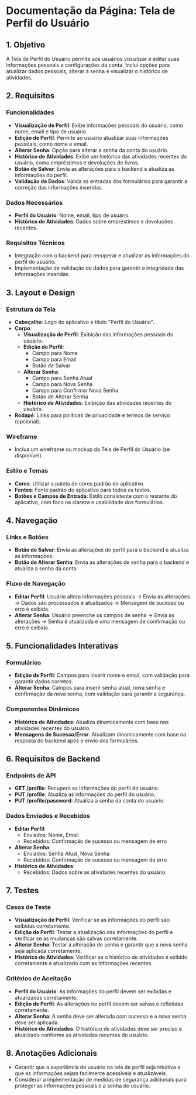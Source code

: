 # Documentação da Página: Tela de Perfil do Usuário

## 1. Objetivo
A Tela de Perfil do Usuário permite aos usuários visualizar e editar suas informações pessoais e configurações da conta. Inclui opções para atualizar dados pessoais, alterar a senha e visualizar o histórico de atividades.

## 2. Requisitos
### Funcionalidades
- **Visualização de Perfil**: Exibe informações pessoais do usuário, como nome, email e tipo de usuário.
- **Edição de Perfil**: Permite ao usuário atualizar suas informações pessoais, como nome e email.
- **Alterar Senha**: Opção para alterar a senha da conta do usuário.
- **Histórico de Atividades**: Exibe um histórico das atividades recentes do usuário, como empréstimos e devoluções de livros.
- **Botão de Salvar**: Envia as alterações para o backend e atualiza as informações do perfil.
- **Validação de Dados**: Valida as entradas dos formulários para garantir a correção das informações inseridas.

### Dados Necessários
- **Perfil do Usuário**: Nome, email, tipo de usuário.
- **Histórico de Atividades**: Dados sobre empréstimos e devoluções recentes.

### Requisitos Técnicos
- Integração com o backend para recuperar e atualizar as informações do perfil do usuário.
- Implementação de validação de dados para garantir a integridade das informações inseridas.

## 3. Layout e Design
### Estrutura da Tela
- **Cabeçalho**: Logo do aplicativo e título "Perfil do Usuário".
- **Corpo**:
  - **Visualização de Perfil**: Exibição das informações pessoais do usuário.
  - **Edição de Perfil**:
    - Campo para Nome
    - Campo para Email
    - Botão de Salvar
  - **Alterar Senha**:
    - Campo para Senha Atual
    - Campo para Nova Senha
    - Campo para Confirmar Nova Senha
    - Botão de Alterar Senha
  - **Histórico de Atividades**: Exibição das atividades recentes do usuário.
- **Rodapé**: Links para políticas de privacidade e termos de serviço (opcional).

### Wireframe
- Inclua um wireframe ou mockup da Tela de Perfil do Usuário (se disponível).

### Estilo e Temas
- **Cores**: Utilizar a paleta de cores padrão do aplicativo.
- **Fontes**: Fonte padrão do aplicativo para todos os textos.
- **Botões e Campos de Entrada**: Estilo consistente com o restante do aplicativo, com foco na clareza e usabilidade dos formulários.

## 4. Navegação
### Links e Botões
- **Botão de Salvar**: Envia as alterações do perfil para o backend e atualiza as informações.
- **Botão de Alterar Senha**: Envia as alterações de senha para o backend e atualiza a senha da conta.

### Fluxo de Navegação
- **Editar Perfil**: Usuário altera informações pessoais -> Envia as alterações -> Dados são processados e atualizados -> Mensagem de sucesso ou erro é exibida.
- **Alterar Senha**: Usuário preenche os campos de senha -> Envia as alterações -> Senha é atualizada e uma mensagem de confirmação ou erro é exibida.

## 5. Funcionalidades Interativas
### Formulários
- **Edição de Perfil**: Campos para inserir nome e email, com validação para garantir dados corretos.
- **Alterar Senha**: Campos para inserir senha atual, nova senha e confirmação da nova senha, com validação para garantir a segurança.

### Componentes Dinâmicos
- **Histórico de Atividades**: Atualiza dinamicamente com base nas atividades recentes do usuário.
- **Mensagens de Sucesso/Error**: Atualizam dinamicamente com base na resposta do backend após o envio dos formulários.

## 6. Requisitos de Backend
### Endpoints de API
- **GET /profile**: Recupera as informações do perfil do usuário.
- **PUT /profile**: Atualiza as informações do perfil do usuário.
- **PUT /profile/password**: Atualiza a senha da conta do usuário.

### Dados Enviados e Recebidos
- **Editar Perfil**:
  - Enviados: Nome, Email
  - Recebidos: Confirmação de sucesso ou mensagem de erro
- **Alterar Senha**:
  - Enviados: Senha Atual, Nova Senha
  - Recebidos: Confirmação de sucesso ou mensagem de erro
- **Histórico de Atividades**:
  - Recebidos: Dados sobre as atividades recentes do usuário

## 7. Testes
### Casos de Teste
- **Visualização de Perfil**: Verificar se as informações do perfil são exibidas corretamente.
- **Edição de Perfil**: Testar a atualização das informações do perfil e verificar se as mudanças são salvas corretamente.
- **Alterar Senha**: Testar a alteração de senha e garantir que a nova senha seja aplicada corretamente.
- **Histórico de Atividades**: Verificar se o histórico de atividades é exibido corretamente e atualizado com as informações recentes.

### Critérios de Aceitação
- **Perfil do Usuário**: As informações do perfil devem ser exibidas e atualizadas corretamente.
- **Edição de Perfil**: As alterações no perfil devem ser salvas e refletidas corretamente.
- **Alterar Senha**: A senha deve ser alterada com sucesso e a nova senha deve ser aplicada.
- **Histórico de Atividades**: O histórico de atividades deve ser preciso e atualizado conforme as atividades recentes do usuário.

## 8. Anotações Adicionais
- Garantir que a experiência de usuário na tela de perfil seja intuitiva e que as informações sejam facilmente acessíveis e atualizáveis.
- Considerar a implementação de medidas de segurança adicionais para proteger as informações pessoais e a senha do usuário.

